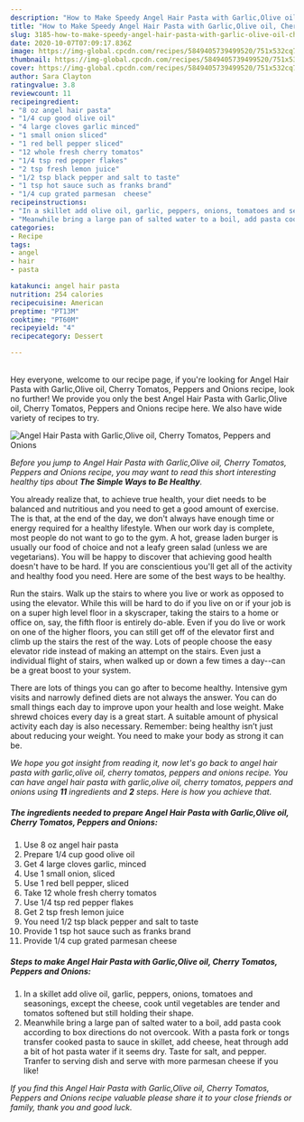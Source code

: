 ```yaml
---
description: "How to Make Speedy Angel Hair Pasta with Garlic,Olive oil, Cherry Tomatos, Peppers  and Onions"
title: "How to Make Speedy Angel Hair Pasta with Garlic,Olive oil, Cherry Tomatos, Peppers  and Onions"
slug: 3185-how-to-make-speedy-angel-hair-pasta-with-garlic-olive-oil-cherry-tomatos-peppers-and-onions
date: 2020-10-07T07:09:17.836Z
image: https://img-global.cpcdn.com/recipes/5849405739499520/751x532cq70/angel-hair-pasta-with-garlicolive-oil-cherry-tomatos-peppers-and-onions-recipe-main-photo.jpg
thumbnail: https://img-global.cpcdn.com/recipes/5849405739499520/751x532cq70/angel-hair-pasta-with-garlicolive-oil-cherry-tomatos-peppers-and-onions-recipe-main-photo.jpg
cover: https://img-global.cpcdn.com/recipes/5849405739499520/751x532cq70/angel-hair-pasta-with-garlicolive-oil-cherry-tomatos-peppers-and-onions-recipe-main-photo.jpg
author: Sara Clayton
ratingvalue: 3.8
reviewcount: 11
recipeingredient:
- "8 oz angel hair pasta"
- "1/4 cup good olive oil"
- "4 large cloves garlic minced"
- "1 small onion sliced"
- "1 red bell pepper sliced"
- "12 whole fresh cherry tomatos"
- "1/4 tsp red pepper flakes"
- "2 tsp fresh lemon juice"
- "1/2 tsp black pepper and salt to taste"
- "1 tsp hot sauce such as franks brand"
- "1/4 cup grated parmesan  cheese"
recipeinstructions:
- "In a skillet add olive oil, garlic, peppers, onions, tomatoes and seasonings, except the cheese, cook until vegetables are tender and tomatos softened but still holding their shape."
- "Meanwhile bring a large pan of salted water to a boil, add pasta cook according to box directions do not overcook. With a pasta fork or tongs transfer cooked pasta to sauce in skillet, add cheese, heat through add a bit of hot pasta water if it seems dry. Taste for salt, and pepper. Tranfer to serving dish and serve with more parmesan cheese if you like!"
categories:
- Recipe
tags:
- angel
- hair
- pasta

katakunci: angel hair pasta 
nutrition: 254 calories
recipecuisine: American
preptime: "PT13M"
cooktime: "PT60M"
recipeyield: "4"
recipecategory: Dessert

---
```

<br>
Hey everyone, welcome to our recipe page, if you're looking for Angel Hair Pasta with Garlic,Olive oil, Cherry Tomatos, Peppers  and Onions recipe, look no further! We provide you only the best Angel Hair Pasta with Garlic,Olive oil, Cherry Tomatos, Peppers  and Onions recipe here. We also have wide variety of recipes to try.
<br>


![Angel Hair Pasta with Garlic,Olive oil, Cherry Tomatos, Peppers  and Onions](https://img-global.cpcdn.com/recipes/5849405739499520/751x532cq70/angel-hair-pasta-with-garlicolive-oil-cherry-tomatos-peppers-and-onions-recipe-main-photo.jpg)

<i>Before you jump to Angel Hair Pasta with Garlic,Olive oil, Cherry Tomatos, Peppers  and Onions recipe, you may want to read this short interesting healthy tips about <strong>The Simple Ways to Be Healthy</strong>.</i>

You already realize that, to achieve true health, your diet needs to be balanced and nutritious and you need to get a good amount of exercise. The  is that, at the end of the day, we don't always have enough time or energy required for a healthy lifestyle. When our work day is complete, most people do not want to go to the gym. A hot, grease laden burger is usually our food of choice and not a leafy green salad (unless we are vegetarians). You will be happy to discover that achieving good health doesn't have to be hard. If you are conscientious you'll get all of the activity and healthy food you need. Here are some of the best ways to be healthy.

Run the stairs. Walk up the stairs to where you live or work as opposed to using the elevator. While this will be hard to do if you live on or if your job is on a super high level floor in a skyscraper, taking the stairs to a home or office on, say, the fifth floor is entirely do-able. Even if you do live or work on one of the higher floors, you can still get off of the elevator first and climb up the stairs the rest of the way. Lots of people choose the easy elevator ride instead of making an attempt on the stairs. Even just a individual flight of stairs, when walked up or down a few times a day--can be a great boost to your system. 

There are lots of things you can go after to become healthy. Intensive gym visits and narrowly defined diets are not always the answer. You can do small things each day to improve upon your health and lose weight. Make shrewd choices every day is a great start. A suitable amount of physical activity each day is also necessary. Remember: being healthy isn’t just about reducing your weight. You need to make your body as strong it can be. 


<i>We hope you got insight from reading it, now let's go back to angel hair pasta with garlic,olive oil, cherry tomatos, peppers  and onions recipe. You can have angel hair pasta with garlic,olive oil, cherry tomatos, peppers  and onions using <strong>11</strong> ingredients and <strong>2</strong> steps. Here is how you achieve that.
</i>

##### The ingredients needed to prepare Angel Hair Pasta with Garlic,Olive oil, Cherry Tomatos, Peppers  and Onions:

1. Use 8 oz angel hair pasta
1. Prepare 1/4 cup good olive oil
1. Get 4 large cloves garlic, minced
1. Use 1 small onion, sliced
1. Use 1 red bell pepper, sliced
1. Take 12 whole fresh cherry tomatos
1. Use 1/4 tsp red pepper flakes
1. Get 2 tsp fresh lemon juice
1. You need 1/2 tsp black pepper and salt to taste
1. Provide 1 tsp hot sauce such as franks brand
1. Provide 1/4 cup grated parmesan  cheese


##### Steps to make Angel Hair Pasta with Garlic,Olive oil, Cherry Tomatos, Peppers  and Onions:

1. In a skillet add olive oil, garlic, peppers, onions, tomatoes and seasonings, except the cheese, cook until vegetables are tender and tomatos softened but still holding their shape.
1. Meanwhile bring a large pan of salted water to a boil, add pasta cook according to box directions do not overcook. With a pasta fork or tongs transfer cooked pasta to sauce in skillet, add cheese, heat through add a bit of hot pasta water if it seems dry. Taste for salt, and pepper. Tranfer to serving dish and serve with more parmesan cheese if you like!


<i>If you find this Angel Hair Pasta with Garlic,Olive oil, Cherry Tomatos, Peppers  and Onions recipe valuable please share it to your close friends or family, thank you and good luck.</i>
